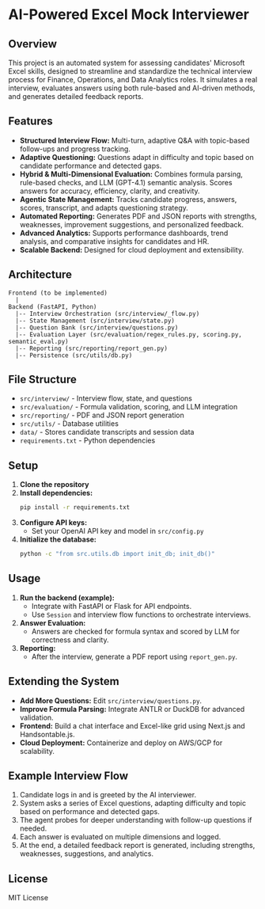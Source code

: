 
# AI-Powered Excel Mock Interviewer

## Overview

This project is an automated system for assessing candidates' Microsoft Excel skills, designed to streamline and standardize the technical interview process for Finance, Operations, and Data Analytics roles. It simulates a real interview, evaluates answers using both rule-based and AI-driven methods, and generates detailed feedback reports.


## Features

- **Structured Interview Flow:** Multi-turn, adaptive Q&A with topic-based follow-ups and progress tracking.
- **Adaptive Questioning:** Questions adapt in difficulty and topic based on candidate performance and detected gaps.
- **Hybrid & Multi-Dimensional Evaluation:** Combines formula parsing, rule-based checks, and LLM (GPT-4.1) semantic analysis. Scores answers for accuracy, efficiency, clarity, and creativity.
- **Agentic State Management:** Tracks candidate progress, answers, scores, transcript, and adapts questioning strategy.
- **Automated Reporting:** Generates PDF and JSON reports with strengths, weaknesses, improvement suggestions, and personalized feedback.
- **Advanced Analytics:** Supports performance dashboards, trend analysis, and comparative insights for candidates and HR.
- **Scalable Backend:** Designed for cloud deployment and extensibility.

## Architecture

```
Frontend (to be implemented)
  |
Backend (FastAPI, Python)
  |-- Interview Orchestration (src/interview/_flow.py)
  |-- State Management (src/interview/state.py)
  |-- Question Bank (src/interview/questions.py)
  |-- Evaluation Layer (src/evaluation/regex_rules.py, scoring.py, semantic_eval.py)
  |-- Reporting (src/reporting/report_gen.py)
  |-- Persistence (src/utils/db.py)
```

## File Structure

- `src/interview/` - Interview flow, state, and questions
- `src/evaluation/` - Formula validation, scoring, and LLM integration
- `src/reporting/` - PDF and JSON report generation
- `src/utils/` - Database utilities
- `data/` - Stores candidate transcripts and session data
- `requirements.txt` - Python dependencies

## Setup

1. **Clone the repository**
2. **Install dependencies:**
	```bash
	pip install -r requirements.txt
	```
3. **Configure API keys:**
	- Set your OpenAI API key and model in `src/config.py`
4. **Initialize the database:**
	```bash
	python -c "from src.utils.db import init_db; init_db()"
	```

## Usage

1. **Run the backend (example):**
	- Integrate with FastAPI or Flask for API endpoints.
	- Use `Session` and interview flow functions to orchestrate interviews.
2. **Answer Evaluation:**
	- Answers are checked for formula syntax and scored by LLM for correctness and clarity.
3. **Reporting:**
	- After the interview, generate a PDF report using `report_gen.py`.

## Extending the System

- **Add More Questions:** Edit `src/interview/questions.py`.
- **Improve Formula Parsing:** Integrate ANTLR or DuckDB for advanced validation.
- **Frontend:** Build a chat interface and Excel-like grid using Next.js and Handsontable.js.
- **Cloud Deployment:** Containerize and deploy on AWS/GCP for scalability.


## Example Interview Flow

1. Candidate logs in and is greeted by the AI interviewer.
2. System asks a series of Excel questions, adapting difficulty and topic based on performance and detected gaps.
3. The agent probes for deeper understanding with follow-up questions if needed.
4. Each answer is evaluated on multiple dimensions and logged.
5. At the end, a detailed feedback report is generated, including strengths, weaknesses, suggestions, and analytics.

## License

MIT License
